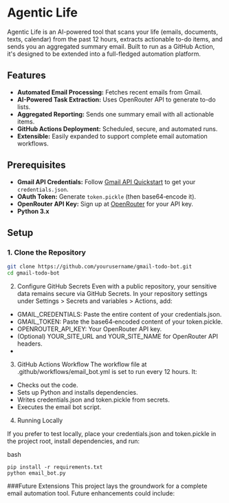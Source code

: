 # Agentic Life

Agentic Life is an AI-powered tool that scans your life (emails, documents, texts, calendar) from the past 12 hours, extracts actionable to-do items, and sends you an aggregated summary email. Built to run as a GitHub Action, it's designed to be extended into a full-fledged automation platform.

## Features

- **Automated Email Processing:** Fetches recent emails from Gmail.
- **AI-Powered Task Extraction:** Uses OpenRouter API to generate to-do lists.
- **Aggregated Reporting:** Sends one summary email with all actionable items.
- **GitHub Actions Deployment:** Scheduled, secure, and automated runs.
- **Extensible:** Easily expanded to support complete email automation workflows.

## Prerequisites

- **Gmail API Credentials:** Follow [Gmail API Quickstart](https://developers.google.com/gmail/api/quickstart/python) to get your `credentials.json`.
- **OAuth Token:** Generate `token.pickle` (then base64‑encode it).
- **OpenRouter API Key:** Sign up at [OpenRouter](https://openrouter.ai/) for your API key.
- **Python 3.x**

## Setup

### 1. Clone the Repository

```bash
git clone https://github.com/yourusername/gmail-todo-bot.git
cd gmail-todo-bot
```
2. Configure GitHub Secrets
Even with a public repository, your sensitive data remains secure via GitHub Secrets. In your repository settings under Settings > Secrets and variables > Actions, add:

- GMAIL_CREDENTIALS: Paste the entire content of your credentials.json.
- GMAIL_TOKEN: Paste the base64‑encoded content of your token.pickle.
- OPENROUTER_API_KEY: Your OpenRouter API key.
- (Optional) YOUR_SITE_URL and YOUR_SITE_NAME for OpenRouter API headers.
- 
3. GitHub Actions Workflow
The workflow file at .github/workflows/email_bot.yml is set to run every 12 hours. It:

- Checks out the code.
- Sets up Python and installs dependencies.
- Writes credentials.json and token.pickle from secrets.
- Executes the email bot script.
4. Running Locally
  
If you prefer to test locally, place your credentials.json and token.pickle in the project root, install dependencies, and run:

bash
```
pip install -r requirements.txt
python email_bot.py
```

###Future Extensions
This project lays the groundwork for a complete email automation tool. Future enhancements could include:
